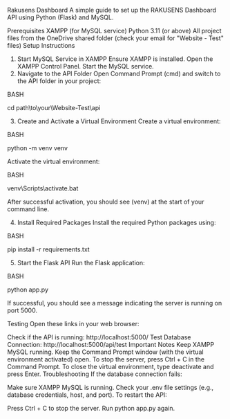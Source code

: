 Rakusens Dashboard
A simple guide to set up the RAKUSENS Dashboard API using Python (Flask) and MySQL.

Prerequisites
XAMPP (for MySQL service)
Python 3.11 (or above)
All project files from the OneDrive shared folder (check your email for "Website - Test" files)
Setup Instructions
1. Start MySQL Service in XAMPP
Ensure XAMPP is installed.
Open the XAMPP Control Panel.
Start the MySQL service.
2. Navigate to the API Folder
Open Command Prompt (cmd) and switch to the API folder in your project:

BASH

cd path\to\your\Website-Test\api

3. Create and Activate a Virtual Environment
Create a virtual environment:

BASH

python -m venv venv

Activate the virtual environment:

BASH

venv\Scripts\activate.bat

After successful activation, you should see (venv) at the start of your command line.

4. Install Required Packages
Install the required Python packages using:

BASH

pip install -r requirements.txt

5. Start the Flask API
Run the Flask application:

BASH

python app.py

If successful, you should see a message indicating the server is running on port 5000.

Testing
Open these links in your web browser:

Check if the API is running: http://localhost:5000/
Test Database Connection: http://localhost:5000/api/test
Important Notes
Keep XAMPP MySQL running.
Keep the Command Prompt window (with the virtual environment activated) open.
To stop the server, press Ctrl + C in the Command Prompt.
To close the virtual environment, type deactivate and press Enter.
Troubleshooting
If the database connection fails:

Make sure XAMPP MySQL is running.
Check your .env file settings (e.g., database credentials, host, and port).
To restart the API:

Press Ctrl + C to stop the server.
Run python app.py again.
